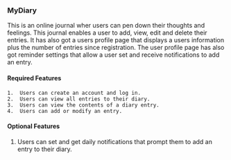 ### MyDiary 
This is an online journal wher users can pen down their thoughts and feelings. This journal enables a user to add, view, edit and delete their entries. It has also got a users profile page that displays a users information plus the number of entries since registration. The user profile page has also got reminder settings that allow a user set and receive notifications to add an entry.


#### Required Features
```
1.	Users can create an account and log in.
2.	Users can view all entries to their diary.
3.	Users can view the contents of a diary entry.
4.	Users can add or modify an entry.
```

#### Optional Features
1.	Users can set and get daily notifications that prompt them to add an entry to their diary.
